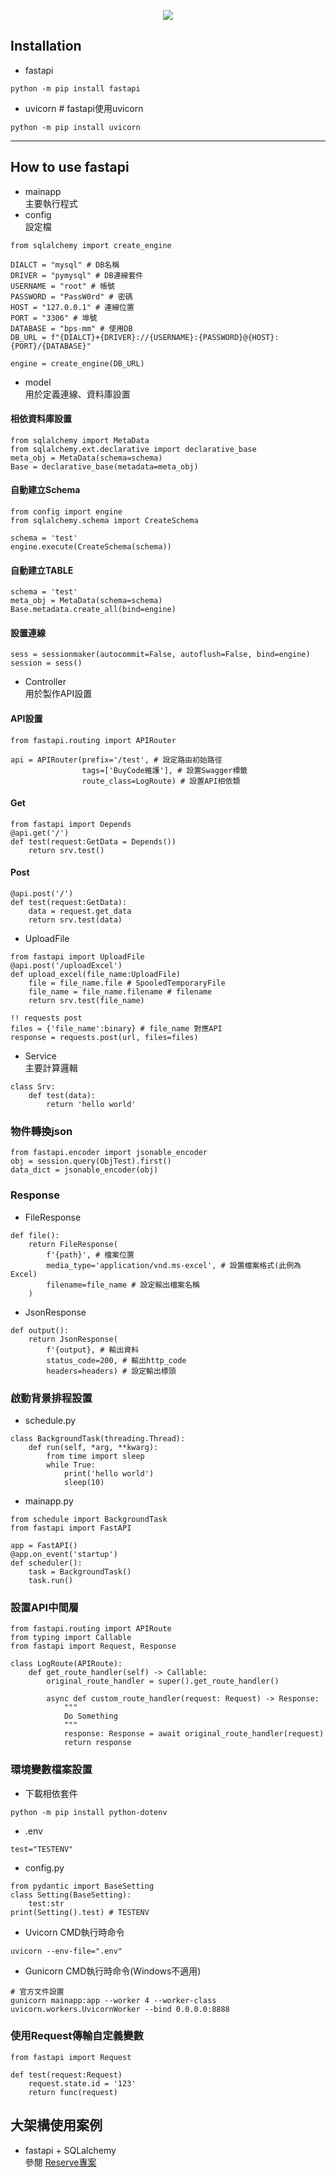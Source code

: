 <p align='center'>
    <img src='https://fastapi.tiangolo.com/img/logo-margin/logo-teal.png'/>
</p>

## Installation
- fastapi
```
python -m pip install fastapi
```
- uvicorn # fastapi使用uvicorn
```
python -m pip install uvicorn
```
--------------------------------------------------
## How to use fastapi
- mainapp  
主要執行程式
- config  
設定檔
```
from sqlalchemy import create_engine

DIALCT = "mysql" # DB名稱
DRIVER = "pymysql" # DB連線套件
USERNAME = "root" # 帳號
PASSWORD = "PassW0rd" # 密碼
HOST = "127.0.0.1" # 連線位置
PORT = "3306" # 埠號
DATABASE = "bps-mm" # 使用DB
DB_URL = f"{DIALCT}+{DRIVER}://{USERNAME}:{PASSWORD}@{HOST}:{PORT}/{DATABASE}"

engine = create_engine(DB_URL)
```
- model  
用於定義連線、資料庫設置  

#### 相依資料庫設置
```
from sqlalchemy import MetaData
from sqlalchemy.ext.declarative import declarative_base
meta_obj = MetaData(schema=schema)
Base = declarative_base(metadata=meta_obj)
```
#### 自動建立Schema
```
from config import engine
from sqlalchemy.schema import CreateSchema

schema = 'test'
engine.execute(CreateSchema(schema))
```
#### 自動建立TABLE
```
schema = 'test'
meta_obj = MetaData(schema=schema)
Base.metadata.create_all(bind=engine)
```
#### 設置連線
```
sess = sessionmaker(autocommit=False, autoflush=False, bind=engine)
session = sess()
```
- Controller  
用於製作API設置
#### API設置
```
from fastapi.routing import APIRouter

api = APIRouter(prefix='/test', # 設定路由初始路徑
                tags=['BuyCode維護'], # 設置Swagger標籤
                route_class=LogRoute) # 設置API相依類
```

#### Get
```
from fastapi import Depends
@api.get('/')
def test(request:GetData = Depends())
    return srv.test()
```
#### Post
```
@api.post('/')
def test(request:GetData):
    data = request.get_data
    return srv.test(data)
```
- UploadFile
```
from fastapi import UploadFile
@api.post('/uploadExcel')
def upload_excel(file_name:UploadFile)
    file = file_name.file # SpooledTemporaryFile
    file_name = file_name.filename # filename
    return srv.test(file_name)

!! requests post
files = {'file_name':binary} # file_name 對應API
response = requests.post(url, files=files)
```

- Service  
主要計算邏輯
```
class Srv:
    def test(data):
        return 'hello world'
```
### 物件轉換json
```
from fastapi.encoder import jsonable_encoder
obj = session.query(ObjTest).first()
data_dict = jsonable_encoder(obj)
```
### Response
- FileResponse
```
def file():
    return FileResponse(
        f'{path}', # 檔案位置
        media_type='application/vnd.ms-excel', # 設置檔案格式(此例為Excel)
        filename=file_name # 設定輸出檔案名稱
    )
```
- JsonResponse
```
def output():
    return JsonResponse(
        f'{output}, # 輸出資料
        status_code=200, # 輸出http_code
        headers=headers) # 設定輸出標頭
```
### 啟動背景排程設置
- schedule.py
```
class BackgroundTask(threading.Thread):
    def run(self, *arg, **kwarg):
        from time import sleep
        while True:
            print('hello world')
            sleep(10)
```
- mainapp.py
```
from schedule import BackgroundTask
from fastapi import FastAPI

app = FastAPI()
@app.on_event('startup')
def scheduler():
    task = BackgroundTask()
    task.run()
```
### 設置API中間層
```
from fastapi.routing import APIRoute
from typing import Callable
from fastapi import Request, Response

class LogRoute(APIRoute):
    def get_route_handler(self) -> Callable:
        original_route_handler = super().get_route_handler()

        async def custom_route_handler(request: Request) -> Response:
            """
            Do Something
            """
            response: Response = await original_route_handler(request)
            return response
```
### 環境變數檔案設置
- 下載相依套件
```
python -m pip install python-dotenv
```
- .env
```
test="TESTENV"
```
- config.py
```
from pydantic import BaseSetting
class Setting(BaseSetting):
    test:str
print(Setting().test) # TESTENV
```
- Uvicorn CMD執行時命令
```
uvicorn --env-file=".env"
```
- Gunicorn CMD執行時命令(Windows不適用)
```
# 官方文件設置
gunicorn mainapp:app --worker 4 --worker-class uvicorn.workers.UvicornWorker --bind 0.0.0.0:8888
```

### 使用Request傳輸自定義變數
```
from fastapi import Request

def test(request:Request)
    request.state.id = '123'
    return func(request)
```


## 大架構使用案例
- fastapi + SQLalchemy  
參閱 [Reserve專案](https://github.com/OwOY/side_project/tree/main/reserve) 
